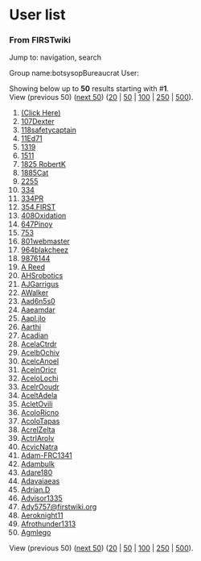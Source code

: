 # User list

### From FIRSTwiki

Jump to: navigation, search

Group name:botsysopBureaucrat User:

Showing below up to **50** results starting with #**1**.  
View (previous 50) ([next
50](/index.php?title=Special:Listusers&limit=50&offset=50))
([20](/index.php?title=Special:Listusers&limit=20&offset=0) |
[50](/index.php?title=Special:Listusers&limit=50&offset=0) |
[100](/index.php?title=Special:Listusers&limit=100&offset=0) |
[250](/index.php?title=Special:Listusers&limit=250&offset=0) |
[500](/index.php?title=Special:Listusers&limit=500&offset=0)).

  1. [(Click Here)](/index.php?title=User:%28Click_Here%29&action=edit "User:\(Click Here\)" )
  2. [107Dexter](/index.php?title=User:107Dexter&action=edit "User:107Dexter" )
  3. [118safetycaptain](/index.php?title=User:118safetycaptain&action=edit "User:118safetycaptain" )
  4. [11Ed71](/index.php?title=User:11Ed71&action=edit "User:11Ed71" )
  5. [1319](/index.php?title=User:1319&action=edit "User:1319" )
  6. [1511](/index.php?title=User:1511&action=edit "User:1511" )
  7. [1825 RobertK](/index.php?title=User:1825_RobertK&action=edit "User:1825 RobertK" )
  8. [1885Cat](User:1885Cat "User:1885Cat" )
  9. [2255](/index.php?title=User:2255&action=edit "User:2255" )
  10. [334](/index.php?title=User:334&action=edit "User:334" )
  11. [334PR](/index.php?title=User:334PR&action=edit "User:334PR" )
  12. [354.FIRST](/index.php?title=User:354.FIRST&action=edit "User:354.FIRST" )
  13. [408Oxidation](/index.php?title=User:408Oxidation&action=edit "User:408Oxidation" )
  14. [647Pinoy](/index.php?title=User:647Pinoy&action=edit "User:647Pinoy" )
  15. [753](/index.php?title=User:753&action=edit "User:753" )
  16. [801webmaster](/index.php?title=User:801webmaster&action=edit "User:801webmaster" )
  17. [964blakcheez](User:964blakcheez "User:964blakcheez" )
  18. [9876144](/index.php?title=User:9876144&action=edit "User:9876144" )
  19. [A Reed](/index.php?title=User:A_Reed&action=edit "User:A Reed" )
  20. [AHSrobotics](/index.php?title=User:AHSrobotics&action=edit "User:AHSrobotics" )
  21. [AJGarrigus](/index.php?title=User:AJGarrigus&action=edit "User:AJGarrigus" )
  22. [AWalker](/index.php?title=User:AWalker&action=edit "User:AWalker" )
  23. [Aad6n5s0](User:Aad6n5s0 "User:Aad6n5s0" )
  24. [Aaeamdar](User:Aaeamdar "User:Aaeamdar" )
  25. [Aapl.jlo](/index.php?title=User:Aapl.jlo&action=edit "User:Aapl.jlo" )
  26. [Aarthi](/index.php?title=User:Aarthi&action=edit "User:Aarthi" )
  27. [Acadian](/index.php?title=User:Acadian&action=edit "User:Acadian" )
  28. [AcelaCtrdr](/index.php?title=User:AcelaCtrdr&action=edit "User:AcelaCtrdr" )
  29. [AcelbOchiv](/index.php?title=User:AcelbOchiv&action=edit "User:AcelbOchiv" )
  30. [AcelcAnoel](/index.php?title=User:AcelcAnoel&action=edit "User:AcelcAnoel" )
  31. [AcelnOricr](/index.php?title=User:AcelnOricr&action=edit "User:AcelnOricr" )
  32. [AceloLochi](/index.php?title=User:AceloLochi&action=edit "User:AceloLochi" )
  33. [AcelrOoudr](/index.php?title=User:AcelrOoudr&action=edit "User:AcelrOoudr" )
  34. [AceltAdela](/index.php?title=User:AceltAdela&action=edit "User:AceltAdela" )
  35. [AcletOvili](/index.php?title=User:AcletOvili&action=edit "User:AcletOvili" )
  36. [AcoloRicno](/index.php?title=User:AcoloRicno&action=edit "User:AcoloRicno" )
  37. [AcoloTapas](/index.php?title=User:AcoloTapas&action=edit "User:AcoloTapas" )
  38. [AcrelZelta](/index.php?title=User:AcrelZelta&action=edit "User:AcrelZelta" )
  39. [ActrlArolv](/index.php?title=User:ActrlArolv&action=edit "User:ActrlArolv" )
  40. [AcvicNatra](/index.php?title=User:AcvicNatra&action=edit "User:AcvicNatra" )
  41. [Adam-FRC1341](/index.php?title=User:Adam-FRC1341&action=edit "User:Adam-FRC1341" )
  42. [Adambulk](/index.php?title=User:Adambulk&action=edit "User:Adambulk" )
  43. [Adare180](/index.php?title=User:Adare180&action=edit "User:Adare180" )
  44. [Adavaiaeas](/index.php?title=User:Adavaiaeas&action=edit "User:Adavaiaeas" )
  45. [Adrian.D](/index.php?title=User:Adrian.D&action=edit "User:Adrian.D" )
  46. [Advisor1335](/index.php?title=User:Advisor1335&action=edit "User:Advisor1335" )
  47. [Ady5757@firstwiki.org](/index.php?title=User:Ady5757%40firstwiki.org&action=edit "User:Ady5757@firstwiki.org" )
  48. [Aeroknight11](/index.php?title=User:Aeroknight11&action=edit "User:Aeroknight11" )
  49. [Afrothunder1313](/index.php?title=User:Afrothunder1313&action=edit "User:Afrothunder1313" )
  50. [Agmlego](User:Agmlego "User:Agmlego" )

View (previous 50) ([next
50](/index.php?title=Special:Listusers&limit=50&offset=50))
([20](/index.php?title=Special:Listusers&limit=20&offset=0) |
[50](/index.php?title=Special:Listusers&limit=50&offset=0) |
[100](/index.php?title=Special:Listusers&limit=100&offset=0) |
[250](/index.php?title=Special:Listusers&limit=250&offset=0) |
[500](/index.php?title=Special:Listusers&limit=500&offset=0)).

